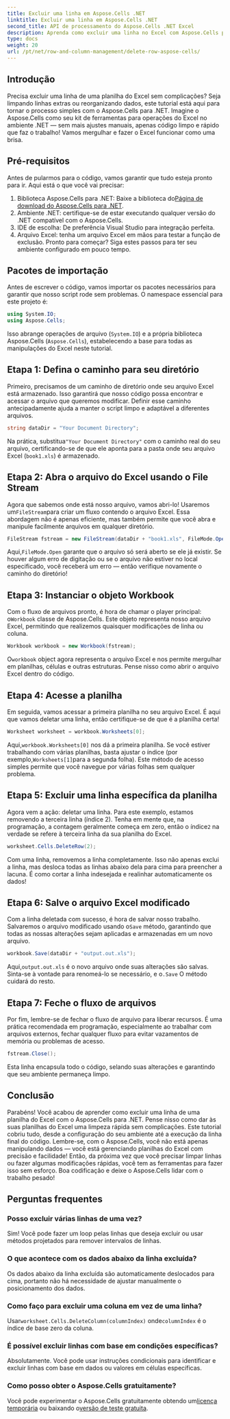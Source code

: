 ```yaml
---
title: Excluir uma linha em Aspose.Cells .NET
linktitle: Excluir uma linha em Aspose.Cells .NET
second_title: API de processamento do Aspose.Cells .NET Excel
description: Aprenda como excluir uma linha no Excel com Aspose.Cells para .NET. Este guia passo a passo abrange pré-requisitos, importação de código e um passo a passo detalhado para manipulação de dados sem interrupções.
type: docs
weight: 20
url: /pt/net/row-and-column-management/delete-row-aspose-cells/
---
```

## Introdução
Precisa excluir uma linha de uma planilha do Excel sem complicações? Seja limpando linhas extras ou reorganizando dados, este tutorial está aqui para tornar o processo simples com o Aspose.Cells para .NET. Imagine o Aspose.Cells como seu kit de ferramentas para operações do Excel no ambiente .NET — sem mais ajustes manuais, apenas código limpo e rápido que faz o trabalho! Vamos mergulhar e fazer o Excel funcionar como uma brisa.
## Pré-requisitos
Antes de pularmos para o código, vamos garantir que tudo esteja pronto para ir. Aqui está o que você vai precisar:
1.  Biblioteca Aspose.Cells para .NET: Baixe a biblioteca do[Página de download do Aspose.Cells para .NET](https://releases.aspose.com/cells/net/).  
2. Ambiente .NET: certifique-se de estar executando qualquer versão do .NET compatível com o Aspose.Cells.
3. IDE de escolha: De preferência Visual Studio para integração perfeita.
4. Arquivo Excel: tenha um arquivo Excel em mãos para testar a função de exclusão.
Pronto para começar? Siga estes passos para ter seu ambiente configurado em pouco tempo.
## Pacotes de importação
Antes de escrever o código, vamos importar os pacotes necessários para garantir que nosso script rode sem problemas. O namespace essencial para este projeto é:
```csharp
using System.IO;
using Aspose.Cells;
```
Isso abrange operações de arquivo (`System.IO`) e a própria biblioteca Aspose.Cells (`Aspose.Cells`), estabelecendo a base para todas as manipulações do Excel neste tutorial.
## Etapa 1: Defina o caminho para seu diretório
Primeiro, precisamos de um caminho de diretório onde seu arquivo Excel está armazenado. Isso garantirá que nosso código possa encontrar e acessar o arquivo que queremos modificar. Definir esse caminho antecipadamente ajuda a manter o script limpo e adaptável a diferentes arquivos.
```csharp
string dataDir = "Your Document Directory";
```
 Na prática, substitua`"Your Document Directory"` com o caminho real do seu arquivo, certificando-se de que ele aponta para a pasta onde seu arquivo Excel (`book1.xls`) é armazenado.
## Etapa 2: Abra o arquivo do Excel usando o File Stream
 Agora que sabemos onde está nosso arquivo, vamos abri-lo! Usaremos um`FileStream`para criar um fluxo contendo o arquivo Excel. Essa abordagem não é apenas eficiente, mas também permite que você abra e manipule facilmente arquivos em qualquer diretório.
```csharp
FileStream fstream = new FileStream(dataDir + "book1.xls", FileMode.Open);
```
 Aqui,`FileMode.Open` garante que o arquivo só será aberto se ele já existir. Se houver algum erro de digitação ou se o arquivo não estiver no local especificado, você receberá um erro — então verifique novamente o caminho do diretório!
## Etapa 3: Instanciar o objeto Workbook
 Com o fluxo de arquivos pronto, é hora de chamar o player principal: o`Workbook` classe de Aspose.Cells. Este objeto representa nosso arquivo Excel, permitindo que realizemos quaisquer modificações de linha ou coluna.
```csharp
Workbook workbook = new Workbook(fstream);
```
 O`workbook` object agora representa o arquivo Excel e nos permite mergulhar em planilhas, células e outras estruturas. Pense nisso como abrir o arquivo Excel dentro do código.
## Etapa 4: Acesse a planilha
Em seguida, vamos acessar a primeira planilha no seu arquivo Excel. É aqui que vamos deletar uma linha, então certifique-se de que é a planilha certa!
```csharp
Worksheet worksheet = workbook.Worksheets[0];
```
 Aqui,`workbook.Worksheets[0]` nos dá a primeira planilha. Se você estiver trabalhando com várias planilhas, basta ajustar o índice (por exemplo,`Worksheets[1]`para a segunda folha). Este método de acesso simples permite que você navegue por várias folhas sem qualquer problema.
## Etapa 5: Excluir uma linha específica da planilha
 Agora vem a ação: deletar uma linha. Para este exemplo, estamos removendo a terceira linha (índice 2). Tenha em mente que, na programação, a contagem geralmente começa em zero, então o índice`2` na verdade se refere à terceira linha da sua planilha do Excel.
```csharp
worksheet.Cells.DeleteRow(2);
```
Com uma linha, removemos a linha completamente. Isso não apenas exclui a linha, mas desloca todas as linhas abaixo dela para cima para preencher a lacuna. É como cortar a linha indesejada e realinhar automaticamente os dados!
## Etapa 6: Salve o arquivo Excel modificado
 Com a linha deletada com sucesso, é hora de salvar nosso trabalho. Salvaremos o arquivo modificado usando o`Save` método, garantindo que todas as nossas alterações sejam aplicadas e armazenadas em um novo arquivo.
```csharp
workbook.Save(dataDir + "output.out.xls");
```
 Aqui,`output.out.xls` é o novo arquivo onde suas alterações são salvas. Sinta-se à vontade para renomeá-lo se necessário, e o`.Save` O método cuidará do resto.
## Etapa 7: Feche o fluxo de arquivos
Por fim, lembre-se de fechar o fluxo de arquivo para liberar recursos. É uma prática recomendada em programação, especialmente ao trabalhar com arquivos externos, fechar qualquer fluxo para evitar vazamentos de memória ou problemas de acesso.
```csharp
fstream.Close();
```
Esta linha encapsula todo o código, selando suas alterações e garantindo que seu ambiente permaneça limpo.
## Conclusão
Parabéns! Você acabou de aprender como excluir uma linha de uma planilha do Excel com o Aspose.Cells para .NET. Pense nisso como dar às suas planilhas do Excel uma limpeza rápida sem complicações. Este tutorial cobriu tudo, desde a configuração do seu ambiente até a execução da linha final do código. Lembre-se, com o Aspose.Cells, você não está apenas manipulando dados — você está gerenciando planilhas do Excel com precisão e facilidade!
Então, da próxima vez que você precisar limpar linhas ou fazer algumas modificações rápidas, você tem as ferramentas para fazer isso sem esforço. Boa codificação e deixe o Aspose.Cells lidar com o trabalho pesado!
## Perguntas frequentes
### Posso excluir várias linhas de uma vez?  
Sim! Você pode fazer um loop pelas linhas que deseja excluir ou usar métodos projetados para remover intervalos de linhas.
### O que acontece com os dados abaixo da linha excluída?  
Os dados abaixo da linha excluída são automaticamente deslocados para cima, portanto não há necessidade de ajustar manualmente o posicionamento dos dados.
### Como faço para excluir uma coluna em vez de uma linha?  
 Usar`worksheet.Cells.DeleteColumn(columnIndex)` onde`columnIndex` é o índice de base zero da coluna.
### É possível excluir linhas com base em condições específicas?  
Absolutamente. Você pode usar instruções condicionais para identificar e excluir linhas com base em dados ou valores em células específicas.
### Como posso obter o Aspose.Cells gratuitamente?  
 Você pode experimentar o Aspose.Cells gratuitamente obtendo um[licença temporária](https://purchase.aspose.com/temporary-license/) ou baixando o[versão de teste gratuita](https://releases.aspose.com/).
